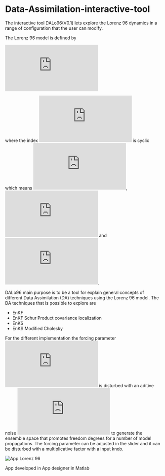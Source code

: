 # Data-Assimilation-interactive-tool
The interactive tool DALo96(V0.1) lets explore the Lorenz 96 dynamics in a range of configuration that the user can modify.

The Lorenz 96 model is defined by

![img](http://latex.codecogs.com/svg.latex?%5Cfrac%7Bdx_i%7D%7Bdt%7D%3D%28x_%7Bi%2B1%7D-x_%7Bi-2%7D%29x_%7Bi-1%7D-x_i%2BF)

where the index  ![img](http://latex.codecogs.com/svg.latex?i) is cyclic which means ![img](http://latex.codecogs.com/svg.latex?x_%7B-1%7D%3Dx_%7Bn-1%7D), ![img](http://latex.codecogs.com/svg.latex?x_%7B0%7D%3Dx_%7Bn%7D)   and   ![img](http://latex.codecogs.com/svg.latex?x_%7Bn%2B1%7D%3Dx_%7B1%7D). 


DALo96 main purpose is to be a tool for explain general concepts of different Data Assimilation (DA) techniques using the Lorenz 96 model. The DA techniques that is possible to explore are

- EnKF
- EnKF Schur Product covariance localization
- EnKS
- EnKS Modified Cholesky

For the different implementation the forcing parameter ![img](http://latex.codecogs.com/svg.latex?%2BF) is disturbed with an aditive noise ![img](http://latex.codecogs.com/svg.latex?%5Csim+N%28F_o%2C%5Cgamma+%29) to generate the ensemble space that promotes freedom degrees for a number of model propagations.
The forcing parameter can be adjusted in the slider and it can be disturbed with a multiplicative factor with a input knob.



![App Lorenz 96](https://github.com/ayarceb/Data-Assimilation-interactive-tool/blob/main/front.png)

App developed in App designer in Matlab
